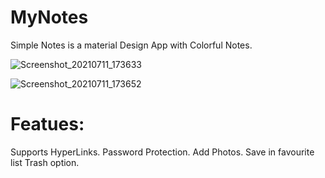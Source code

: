 # MyNotes

Simple Notes is a material Design App with Colorful Notes.

![Screenshot_20210711_173633](https://user-images.githubusercontent.com/69077477/125194808-6d209b00-e270-11eb-8d19-f335b60695c1.jpg)

![Screenshot_20210711_173652](https://user-images.githubusercontent.com/69077477/125195014-647c9480-e271-11eb-8bfc-613490275944.jpg)

# Featues:

Supports HyperLinks.
Password Protection.
Add Photos.
Save in favourite list
Trash option.

